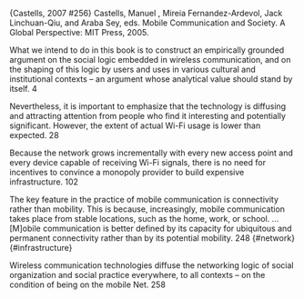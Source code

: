 ﻿{Castells, 2007 #256}
Castells, Manuel , Mireia  Fernandez-Ardevol, Jack  Linchuan-Qiu, and Araba  Sey, eds. Mobile Communication and Society. A Global Perspective: MIT Press, 2005.

What we intend to do in this book is to construct an empirically grounded argument on the social logic embedded in wireless communication, and on the shaping of this logic by users and uses in various cultural and institutional contexts – an argument whose analytical value should stand by itself. 4

Nevertheless, it is important to emphasize that the technology is diffusing and attracting attention from people who find it interesting and potentially significant. However, the extent of actual Wi-Fi usage is lower than expected. 28

Because the network grows incrementally with every new access point and every device capable of receiving Wi-Fi signals, there is no need for incentives to convince a monopoly provider to build expensive infrastructure. 102

The key feature in the practice of mobile communication is connectivity rather than mobility. This is because, increasingly, mobile communication takes place from stable locations, such as the home, work, or school. ... [M]obile communication is better defined by its capacity for ubiquitous and permanent connectivity rather than by its potential mobility. 248 {#network} {#infrastructure}

Wireless communication technologies diffuse the networking logic of social organization  and social practice everywhere, to all contexts – on the condition of being on the mobile Net. 258
